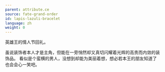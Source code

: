```yaml
---
parent: attribute.ce
source: fate-grand-order
id: lapis-lazuli-bracelet
language: zh
weight: 0
---
```


英雄王的情人节回礼。

虽说装饰者本人才是主角，但能在一旁悄然却又真切闪耀着光辉的高贵而内敛的装饰品。
看似是个蛮横的男人，没想到却能为美丽着想，想必若本王的朋友知道了也会会心一笑吧。
